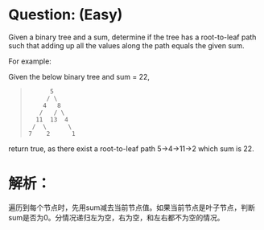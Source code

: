 # Question: (Easy)

Given a binary tree and a sum, determine if the tree has a root-to-leaf path such that adding up all the values along the path equals the given sum.

For example:

Given the below binary tree and sum = 22,

>           5       
>          / \      
>         4   8    
>        /   / \    
>       11  13  4   
>      /  \      \  
>     7    2      1  

return true, as there exist a root-to-leaf path 5->4->11->2 which sum is 22.


# 解析：

遍历到每个节点时，先用sum减去当前节点值。如果当前节点是叶子节点，判断sum是否为0。分情况递归左为空，右为空，和左右都不为空的情况。

